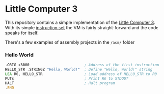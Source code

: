 # Little Computer 3
This repository contains a simple implementation of the [Little Computer 3](https://en.wikipedia.org/wiki/Little_Computer_3). With its simple [instruction set](https://www.jmeiners.com/lc3-vm/supplies/lc3-isa.pdf) the VM is fairly straight-forward and the code speaks for itself.

There's a few examples of assembly projects in the `/asm/` folder

### Hello World
```asm
.ORIG x3000                         ; Address of the first instruction
HELLO_STR .STRINGZ "Hello, World!"  ; Define "Hello, World!" string
LEA R0, HELLO_STR                   ; Load address of HELLO_STR to R0
PUTs                                ; Print R0 to STDOUT
HALT                                ; Halt program
.END
```
